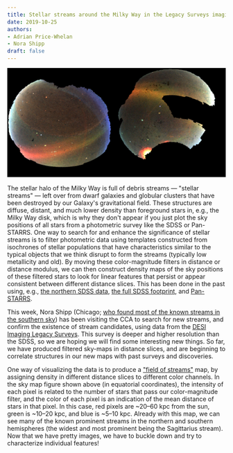 ```yaml
---
title: Stellar streams around the Milky Way in the Legacy Surveys imaging data
date: 2019-10-25
authors:
- Adrian Price-Whelan
- Nora Shipp
draft: false
---
```


![img](/fig/2019-10-25.png)

The stellar halo of the Milky Way is full of debris streams — "stellar streams"
— left over from dwarf galaxies and globular clusters that have been destroyed
by our Galaxy's gravitational field. These structures are diffuse, distant, and
much lower density than foreground stars in, e.g., the Milky Way disk, which is
why they don't appear if you just plot the sky positions of all stars from a
photometric survey like the SDSS or Pan-STARRS. One way to search for and
enhance the significance of stellar streams is to filter photometric data using
templates constructed from isochrones of stellar populations that have
characteristics similar to the typical objects that we think disrupt to form the
streams (typically low metallicity and old). By moving these color-magnitude
filters in distance or distance modulus, we can then construct density maps of
the sky positions of these filtered stars to look for linear features that
persist or appear consistent between different distance slices. This has been
done in the past using, e.g., [the northern SDSS
data](http://www.sdss3.org/science/gallery_fos_dr6_marked.php), [the full SDSS
footprint](http://www.astro.yale.edu/abonaca/research/halo.html), and
[Pan-STARRS](https://ctslater.github.io/monoceros.html).

This week, Nora Shipp (Chicago; [who found most of the known streams in the
southern
sky](https://phys.org/news/2018-01-stellar-streams-pot-history-galaxy.html)) has
been visiting the CCA to search for new streams, and confirm the existence of
stream candidates, using data from the [DESI Imaging Legacy
Surveys](http://legacysurvey.org). This survey is deeper and higher resolution
than the SDSS, so we are hoping we will find some interesting new things. So
far, we have produced filtered sky-maps in distance slices, and are beginning to
correlate structures in our new maps with past surveys and discoveries.

One way of visualizing the data is to produce a ["field of
streams"](http://www.sdss3.org/science/gallery_fos_dr6_marked.php) map, by
assigning density in different distance slices to different color channels. In
the sky map figure shown above (in equatorial coordinates), the intensity of
each pixel is related to the number of stars that pass our color-magnitude
filter, and the color of each pixel is an indication of the mean distance of
stars in that pixel. In this case, red pixels are ~20–60 kpc from the sun, green
is ~10–20 kpc, and blue is ~5–10 kpc. Already with this map, we can see many of
the known prominent streams in the northern and southern hemispheres (the widest
and most prominent being the Sagittarius stream). Now that we have pretty
images, we have to buckle down and try to characterize individual features!